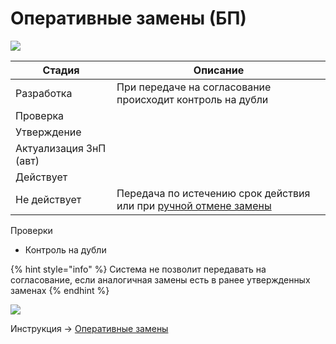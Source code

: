 # Оперативные замены (БП)

![](<../../../.gitbook/assets/image (365).png>)

| Стадия                 | Описание                                                                                                              |
| ---------------------- | --------------------------------------------------------------------------------------------------------------------- |
| Разработка             | При передаче на согласование происходит контроль на дубли                                                             |
| Проверка               |                                                                                                                       |
| Утверждение            |                                                                                                                       |
| Актуализация ЗнП (авт) |                                                                                                                       |
| Действует              |                                                                                                                       |
| Не действует           | Передача по истечению срок действия или при [ручной отмене замены](../karta-operativnykh-zamen.md#dopustimye-rezhimy) |

Проверки

* Контроль на дубли

{% hint style="info" %}
Система не позволит передавать на согласование, если аналогичная замены есть в ранее утвержденных заменах
{% endhint %}

![](<../../../.gitbook/assets/image (822).png>)

Инструкция -> [Оперативные замены](../karta-operativnykh-zamen.md)
